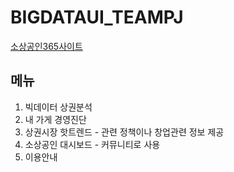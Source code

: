 # BIGDATAUI_TEAMPJ
<a href="[https://www.fashionnet.or.kr/](https://bigdata.sbiz.or.kr/#/)" target="_blank">소상공인365사이트</a>

## 메뉴
1. 빅데이터 상권분석 
2. 내 가게 경영진단
3. 상권시장 핫트렌드 - 관련 정책이나 창업관련 정보 제공
4. 소상공인 대시보드 - 커뮤니티로 사용
5. 이용안내

